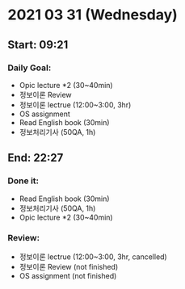 # 2021 03 31 (Wednesday)
Start: 09:21
-- 
### Daily Goal:
- Opic lecture *2 (30~40min)
- 정보이론 Review
- 정보이론 lectrue (12:00~3:00, 3hr)
- OS assignment 
- Read English book (30min)
- 정보처리기사 (50QA, 1h)

End: 22:27
--
### Done it:
- Read English book (30min)
- 정보처리기사 (50QA, 1h)
- Opic lecture *2 (30~40min)
### Review:
- 정보이론 lectrue (12:00~3:00, 3hr, cancelled)
- 정보이론 Review (not finished)
- OS assignment (not finished)
